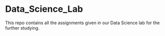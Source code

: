 # Data_Science_Lab
This repo contains all the assignments given in our Data Science lab for the further studying.
